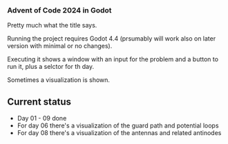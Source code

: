 ### Advent of Code 2024 in Godot

Pretty much what the title says.

Running the project requires Godot 4.4 (prsumably will work also on later version with minimal or no changes).

Executing it shows a window with an input for the problem and a button to run it, plus a selctor for th day.

Sometimes a visualization is shown.

## Current status

* Day 01 - 09 done
* For day 06 there's a visualization of the guard path and potential loops
* For day 08 there's a visualization of the antennas and related antinodes
